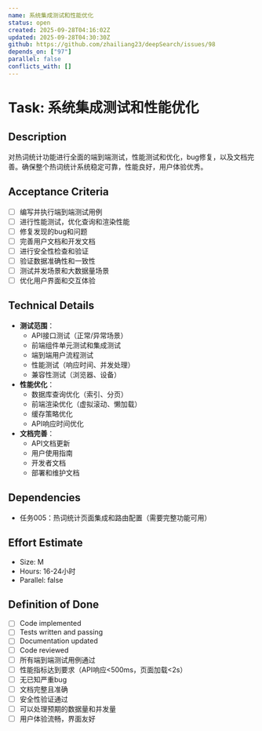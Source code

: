 ```yaml
---
name: 系统集成测试和性能优化
status: open
created: 2025-09-28T04:16:02Z
updated: 2025-09-28T04:30:30Z
github: https://github.com/zhailiang23/deepSearch/issues/98
depends_on: ["97"]
parallel: false
conflicts_with: []
---
```


# Task: 系统集成测试和性能优化

## Description
对热词统计功能进行全面的端到端测试，性能测试和优化，bug修复，以及文档完善。确保整个热词统计系统稳定可靠，性能良好，用户体验优秀。

## Acceptance Criteria
- [ ] 编写并执行端到端测试用例
- [ ] 进行性能测试，优化查询和渲染性能
- [ ] 修复发现的bug和问题
- [ ] 完善用户文档和开发文档
- [ ] 进行安全性检查和验证
- [ ] 验证数据准确性和一致性
- [ ] 测试并发场景和大数据量场景
- [ ] 优化用户界面和交互体验

## Technical Details
- **测试范围**：
  - API接口测试（正常/异常场景）
  - 前端组件单元测试和集成测试
  - 端到端用户流程测试
  - 性能测试（响应时间、并发处理）
  - 兼容性测试（浏览器、设备）
- **性能优化**：
  - 数据库查询优化（索引、分页）
  - 前端渲染优化（虚拟滚动、懒加载）
  - 缓存策略优化
  - API响应时间优化
- **文档完善**：
  - API文档更新
  - 用户使用指南
  - 开发者文档
  - 部署和维护文档

## Dependencies
- 任务005：热词统计页面集成和路由配置（需要完整功能可用）

## Effort Estimate
- Size: M
- Hours: 16-24小时
- Parallel: false

## Definition of Done
- [ ] Code implemented
- [ ] Tests written and passing
- [ ] Documentation updated
- [ ] Code reviewed
- [ ] 所有端到端测试用例通过
- [ ] 性能指标达到要求（API响应<500ms，页面加载<2s）
- [ ] 无已知严重bug
- [ ] 文档完整且准确
- [ ] 安全性验证通过
- [ ] 可以处理预期的数据量和并发量
- [ ] 用户体验流畅，界面友好
